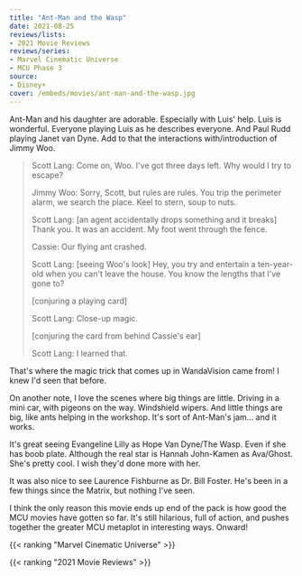 ```yaml
---
title: "Ant-Man and the Wasp"
date: 2021-08-25
reviews/lists:
- 2021 Movie Reviews
reviews/series:
- Marvel Cinematic Universe
- MCU Phase 3
source:
- Disney+
cover: /embeds/movies/ant-man-and-the-wasp.jpg
---
```

Ant-Man and his daughter are adorable. Especially with Luis' help. Luis is wonderful. Everyone playing Luis as he describes everyone. And Paul Rudd playing Janet van Dyne.  Add to that the interactions with/introduction of Jimmy Woo. 

> Scott Lang: Come on, Woo. I've got three days left. Why would I try to escape?
> 
> Jimmy Woo: Sorry, Scott, but rules are rules. You trip the perimeter alarm, we search the place. Keel to stern, soup to nuts.
> 
> Scott Lang: [an agent accidentally drops something and it breaks] Thank you. It was an accident. My foot went through the fence.
> 
> Cassie: Our flying ant crashed.
> 
> Scott Lang: [seeing Woo's look] Hey, you try and entertain a ten-year-old when you can't leave the house. You know the lengths that I've gone to?
> 
> [conjuring a playing card]
> 
> Scott Lang: Close-up magic.
> 
> [conjuring the card from behind Cassie's ear]
> 
> Scott Lang: I learned that.

That's where the magic trick that comes up in WandaVision came from! I knew I'd seen that before. 

On another note, I love the scenes where big things are little. Driving in a mini car, with pigeons on the way. Windshield wipers. And little things are big, like ants helping in the workshop. It's sort of Ant-Man's jam... and it works. 

It's great seeing Evangeline Lilly as Hope Van Dyne/The Wasp. Even if she has boob plate. Although the real star is Hannah John-Kamen as Ava/Ghost. She's pretty cool. I wish they'd done more with her. 

It was also nice to see Laurence Fishburne as Dr. Bill Foster. He's been in a few things since the Matrix, but nothing I've seen. 

I think the only reason this movie ends up end of the pack is how good the MCU movies have gotten so far. It's still hilarious, full of action, and pushes together the greater MCU metaplot in interesting ways. Onward!

{{< ranking "Marvel Cinematic Universe" >}}

{{< ranking "2021 Movie Reviews" >}}